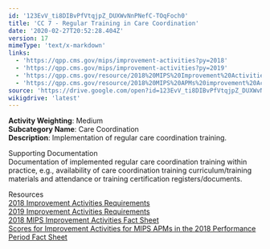 ```yaml
---
id: '123EvV_ti8DIBvPfVtqjpZ_DUXWvNnPNefC-TOqFoch0'
title: 'CC 7 - Regular Training in Care Coordination'
date: '2020-02-27T20:52:28.404Z'
version: 17
mimeType: 'text/x-markdown'
links:
  - 'https://qpp.cms.gov/mips/improvement-activities?py=2018'
  - 'https://qpp.cms.gov/mips/improvement-activities?py=2019'
  - 'https://qpp.cms.gov/resource/2018%20MIPS%20Improvement%20Activities%20Fact%20Sheet'
  - 'https://qpp.cms.gov/resource/2018%20MIPS%20APMs%20improvement%20Activities%20scores%20fact%20sheet'
source: 'https://drive.google.com/open?id=123EvV_ti8DIBvPfVtqjpZ_DUXWvNnPNefC-TOqFoch0'
wikigdrive: 'latest'
---
```





**Activity Weighting**: Medium  
**Subcategory Name**: Care Coordination  
**Description**: Implementation of regular care coordination training.




Supporting Documentation  
Documentation of implemented regular care coordination training within practice, e.g., availability of care coordination training curriculum/training materials and attendance or training certification registers/documents.




Resources  
[2018 Improvement Activities Requirements](https://qpp.cms.gov/mips/improvement-activities?py=2018)  
[2019 Improvement Activities Requirements](https://qpp.cms.gov/mips/improvement-activities?py=2019)  
[2018 MIPS Improvement Activities Fact Sheet](https://qpp.cms.gov/resource/2018%20MIPS%20Improvement%20Activities%20Fact%20Sheet)  
[Scores for Improvement Activities for MIPS APMs in the 2018 Performance Period Fact Sheet](https://qpp.cms.gov/resource/2018%20MIPS%20APMs%20improvement%20Activities%20scores%20fact%20sheet)

